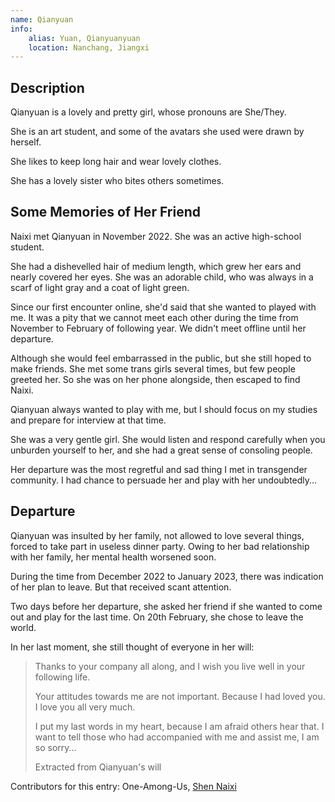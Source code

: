 ```yaml
---
name: Qianyuan
info:
    alias: Yuan, Qianyuanyuan
    location: Nanchang, Jiangxi
---
```


## Description

Qianyuan is a lovely and pretty girl, whose pronouns are She/They.

She is an art student, and some of the avatars she used were drawn by herself.

She likes to keep long hair and wear lovely clothes.

She has a lovely sister who bites others sometimes.

## Some Memories of Her Friend

Naixi met Qianyuan in November 2022. She was an active high-school student. 

She had a dishevelled hair of medium length, which grew her ears and nearly covered her eyes. She was an adorable child, who was always in a scarf of light gray and a coat of light green.

Since our first encounter online, she'd said that she wanted to played with me. It was a pity that we cannot meet each other during the time from November to February of following year. We didn't meet offline until her departure.

Although she would feel embarrassed in the public, but she still hoped to make friends. She met some trans girls several times, but few people greeted her. So she was on her phone alongside, then escaped to find Naixi.

Qianyuan always wanted to play with me, but I should focus on my studies and prepare for interview at that time.

She was a very gentle girl. She would listen and respond carefully when you unburden yourself to her, and she had a great sense of consoling people.

Her departure was the most regretful and sad thing I met in transgender community. I had chance to persuade her and play with her undoubtedly...

## Departure

Qianyuan was insulted by her family, not allowed to love several things, forced to take part in useless dinner party. Owing to her bad relationship with her family, her mental health worsened soon.

During the time from December 2022 to January 2023, there was indication of her plan to leave. But that received scant attention.

Two days before her departure, she asked her friend if she wanted to come out and play for the last time. On 20th February, she chose to leave the world.

In her last moment, she still thought of everyone in her will:

> Thanks to your company all along, and I wish you live well in your following life.
>
> Your attitudes towards me are not important. Because I had loved you. I love you all very much.
>
> I put my last words in my heart, because I am afraid others hear that. I want to tell those who had accompanied with me and assist me, I am so sorry...
>
> Extracted from Qianyuan's will

Contributors for this entry: One-Among-Us, [Shen Naixi](https://twitter.com/chengyiga)
